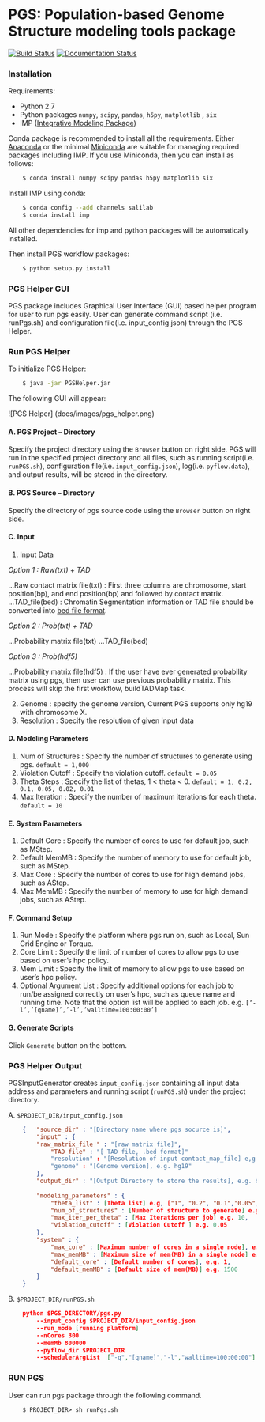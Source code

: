 # PGS: Population-based Genome Structure modeling tools package

[![Build Status](https://travis-ci.org/alberlab/pgs.svg?branch=master)](https://travis-ci.org/alberlab/pgs)
[![Documentation Status](https://readthedocs.org/projects/pgs/badge/?version=latest)](http://pgs.readthedocs.io/en/latest/?badge=latest)

### Installation


Requirements:

- Python 2.7
- Python packages ``numpy``, ``scipy``, ``pandas``, ``h5py``, ``matplotlib`` , ``six``
- IMP ([Integrative Modeling Package](https://integrativemodeling.org/))

Conda package is recommended to install all the requirements. Either [Anaconda](<https://www.continuum.io/downloads>) or 
the minimal [Miniconda](http://conda.pydata.org/miniconda.html) are suitable for managing required packages including IMP. If you use Miniconda, then you can install as follows:

```bash
    $ conda install numpy scipy pandas h5py matplotlib six
```
Install IMP using conda:

```bash
    $ conda config --add channels salilab
    $ conda install imp
```
All other dependencies for imp and python packages will be automatically installed.

Then install PGS workflow packages:

```bash
    $ python setup.py install
``` 
### PGS Helper GUI


PGS package includes Graphical User Interface (GUI) based helper program for user to run pgs easily. 
User can generate command script (i.e. runPgs.sh) and configuration file(i.e. input_config.json) through the PGS Helper.


### Run PGS Helper

To initialize PGS Helper:

```bash
    $ java -jar PGSHelper.jar
```

The following GUI will appear:

![PGS Helper] (docs/images/pgs_helper.png)
   
#### A. PGS Project – Directory ####


Specify the project directory using the ``Browser`` button on right side. PGS will run in the specified project directory and all files, 
such as running script(i.e. ``runPGS.sh``), configuration file(i.e. ``input_config.json``),  log(i.e. ``pyflow.data``), and output results, 
will be stored in the directory.

#### B. PGS Source – Directory ####

Specify the directory of pgs source code using the ``Browser`` button on right side.

#### C. Input ####

1. Input Data

  *Option 1 : Raw(txt) + TAD*
  
  ...Raw contact matrix file(txt) : First three columns are chromosome, start position(bp), and end position(bp) and followed by contact matrix. 
  ...TAD_file(bed) : Chromatin Segmentation information or TAD file should be converted into [bed file format](https://genome.ucsc.edu/FAQ/FAQformat.html). 
  
  *Option 2 : Prob(txt) + TAD*
  
  ...Probability matrix file(txt)
  ...TAD_file(bed)
     
  *Option 3 : Prob(hdf5)*
  
  ...Probability matrix file(hdf5) : If the user have ever generated probability matrix using pgs, then user can use previous probability matrix. This process will skip the first workflow, buildTADMap task.

2. Genome : specify the genome version, Current PGS supports only hg19 with chromosome X.
3. Resolution : Specify the resolution of given input data 

#### D. Modeling Parameters ####

1. Num of Structures : Specify the number of structures to generate using pgs. ``default = 1,000``
2. Violation Cutoff : Specify the violation cutoff.
   ``default = 0.05``
3. Theta Steps : Specify the list of thetas, 1 < theta < 0.
   ``default = 1, 0.2, 0.1, 0.05, 0.02, 0.01``
4. Max Iteration : Specify the number of maximum iterations for each theta.
   ``default = 10``

#### E. System Parameters ####

1. Default Core : Specify the number of cores to use for default job, such as MStep.
2. Default MemMB : Specify the number of memory to use for default job, such as MStep. 
3. Max Core : Specify the number of cores to use for high demand jobs, such as AStep.
4. Max MemMB : Specify the number of memory to use for high demand jobs, such as AStep. 

#### F. Command Setup ####


1. Run Mode : Specify the platform where pgs run on, such as Local, Sun Grid Engine or Torque. 
2. Core Limit : Specify the limit of number of cores to allow pgs to use based on user’s hpc policy.
3. Mem Limit : Specify the limit of memory to allow pgs to use based on user’s hpc policy.
4. Optional Argument List : Specify additional options for each job to run/be assigned correctly on user’s hpc, such as queue name and running time. Note that the option list will be applied to each job.
   e.g. ``[‘-l’,’[qname]’,’-l’,’walltime=100:00:00’]``

#### G. Generate Scripts ####

Click ``Generate`` button on the bottom.



### PGS Helper Output

PGSInputGenerator creates ``input_config.json`` containing all input data address and parameters and running script (``runPGS.sh``) under the project directory. 

A. ``$PROJECT_DIR/input_config.json``

```json
    {   "source_dir" : "[Directory name where pgs socurce is]",
        "input" : {
        "raw_matrix_file " : "[raw matrix file]",
            "TAD_file" : "[ TAD file, .bed format]"
            "resolution" : "[Resolution of input contact_map_file] e,g. 100000"
            "genome" : "[Genome version], e.g. hg19"
        },
        "output_dir" : "[Output Directory to store the results], e.g. $PROJECT_DIR/result",
        
        "modeling_parameters" : {
            "theta_list" : [Theta list] e.g, ["1", "0.2", "0.1","0.05","0.02","0.01"],
            "num_of_structures" : [Number of structure to generate] e.g. 1000,
            "max_iter_per_theta" : [Max Iterations per job] e.g. 10,
            "violation_cutoff" : [Violation Cutoff ] e.g. 0.05
        },
        "system" : {
            "max_core" : [Maximum number of cores in a single node], e.g. 8,
            "max_memMB" : [Maximum size of mem(MB) in a single node] e.g. 64000,
            "default_core" : [Default number of cores], e.g. 1,
            "default_memMB" : [Default size of mem(MB)] e.g. 1500
        }
    }
```

B. ``$PROJECT_DIR/runPGS.sh``

```json
    python $PGS_DIRECTORY/pgs.py 
        --input_config $PROJECT_DIR/input_config.json 
        --run_mode [running platform] 
        --nCores 300 
        --memMb 800000 
        --pyflow_dir $PROJECT_DIR
        --schedulerArgList  ["-q","[qname]","-l","walltime=100:00:00"]
```
### RUN PGS

User can run pgs package through the following command.

```
    $ PROJECT_DIR> sh runPgs.sh
``` 
